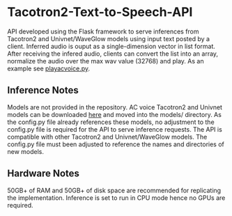 # Tacotron2-Text-to-Speech-API
API developed using the Flask framework to serve inferences from Tacotron2 and Univnet/WaveGlow models using input text posted by a client. Inferred audio is ouput as a single-dimension vector in list format. After receiving the infered audio, clients can convert the list into an array, normalize the audio over the max wav value (32768) and play. As an example see [playacvoice.py](https://github.com/acharabin/Tacotron2-Text-to-Speech-API/blob/master/playacvoice.py).

## Inference Notes
Models are not provided in the repository. AC voice Tacotron2 and Univnet models can be downloaded [here](https://drive.google.com/drive/folders/1Mp3I33caVRm7YkGYd5z3TXNdgIUF10U-) and moved into the models/ directory. As the config.py file already references these models, no adjustment to the config.py file is required for the API to serve inference requests. The API is compatible with other Tacotron2 and Univnet/WaveGlow models. The config.py file must been adjusted to reference the names and directories of new models. 

## Hardware Notes
50GB+ of RAM and 50GB+ of disk space are recommended for replicating the implementation. Inference is set to run in CPU mode hence no GPUs are required.



